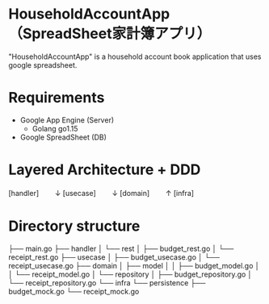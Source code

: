 # HouseholdAccountApp（SpreadSheet家計簿アプリ）

"HouseholdAccountApp" is a household account book application that uses google spreadsheet.

# Requirements
- Google App Engine (Server)
    - Golang go1.15
- Google SpreadSheet (DB)

# Layered Architecture + DDD
[handler]
　　↓
[usecase]
　　↓
[domain]
　　↑
[infra]

# Directory structure
├── main.go
├── handler
│   └── rest
│       ├── budget_rest.go
│       └── receipt_rest.go
├── usecase
│   ├── budget_usecase.go
│   └── receipt_usecase.go
├── domain
│   ├── model
│   │   ├── budget_model.go
│   │   └── receipt_model.go
│   └── repository
│       ├── budget_repository.go
│       └── receipt_repository.go
└── infra
    └── persistence
        ├── budget_mock.go
        └── receipt_mock.go
